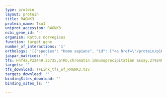 ```yaml
---
type: protein
layout: protein
title: R4GNK3
protein_name: Txn1
uniprot_accession: R4GNK3
ncbi_gene_id: '-'
organism: Rattus norvegicus
function: target gene
number_of_interactions: '1'
orthologs: '[{"species": "Homo sapiens", "id": ["<a href=\"/protein/p10599\">P10599</a>"]}, {"species": "Danio rerio", "id": ["<a href=\"/protein/q7zui4\">Q7ZUI4</a>", "<a href=\"/protein/q6dgi6\">Q6DGI6</a>"]}, {"species": "Mus musculus", "id": ["<a href=\"/protein/p10639\">P10639</a>"]}, {"species": "Caenorhabditis elegans", "id": ["<a href=\"/protein/q9txy8\">Q9TXY8</a>", "Q09433"]}, {"species": "Drosophila melanogaster", "id": ["<a href=\"/protein/q9v429\">Q9V429</a>"]}, {"species": "Saccharomyces cerevisiae", "id": ["<a href=\"/protein/p22803\">P22803</a>", "<a href=\"/protein/p22217\">P22217</a>"]}]'
jaspar_matrices: ''
tfs: Hnf4a,P22449,25735,GTRD,chromatin immunoprecipitation assay,27924024%5Buid%5D,No
targets: ''
tfs_download: TFLink_tfs_of_R4GNK3.tsv
targets_download: ''
bindingSites_download: ''
binding_sites_ls: ''

---
```

